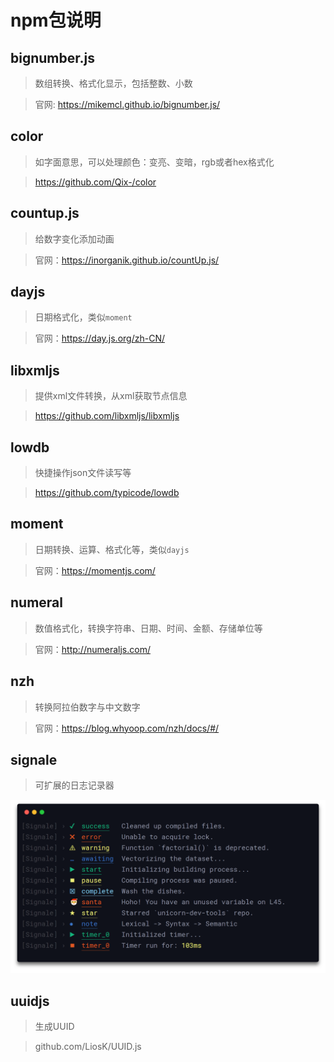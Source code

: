 # npm包说明

## bignumber.js
> 数组转换、格式化显示，包括整数、小数

> 官网: https://mikemcl.github.io/bignumber.js/


## color
> 如字面意思，可以处理颜色：变亮、变暗，rgb或者hex格式化

> https://github.com/Qix-/color


## countup.js
> 给数字变化添加动画

> 官网：https://inorganik.github.io/countUp.js/


## dayjs
> 日期格式化，类似`moment`

> 官网：https://day.js.org/zh-CN/


## libxmljs
> 提供xml文件转换，从xml获取节点信息

> https://github.com/libxmljs/libxmljs


## lowdb
> 快捷操作json文件读写等

> https://github.com/typicode/lowdb


## moment
> 日期转换、运算、格式化等，类似`dayjs`

> 官网：https://momentjs.com/


## numeral
> 数值格式化，转换字符串、日期、时间、金额、存储单位等

> 官网：http://numeraljs.com/


## nzh
> 转换阿拉伯数字与中文数字

> 官网：https://blog.whyoop.com/nzh/docs/#/


## signale
> 可扩展的日志记录器

![默认日志级别](./img/Signale.png)


## uuidjs
> 生成UUID

> github.com/LiosK/UUID.js